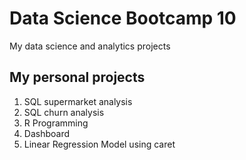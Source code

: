 # Data Science Bootcamp 10
My data science and analytics projects

## My personal projects

1. SQL supermarket analysis
2. SQL churn analysis
3. R Programming
4. Dashboard
5. Linear Regression Model using caret
